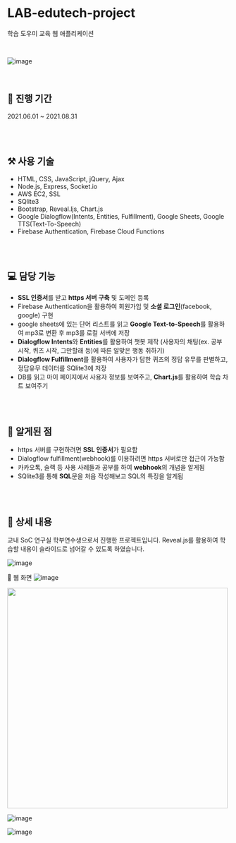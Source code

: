 # LAB-edutech-project
학습 도우미 교육 웹 애플리케이션

<br>

![image](https://user-images.githubusercontent.com/60952506/226072504-7265d9f4-8737-41ac-9e05-b538397ec562.png)

<br>

## 📅 진행 기간
2021.06.01 ~ 2021.08.31

<br>
<br>

## ⚒️ 사용 기술
- HTML, CSS, JavaScript, jQuery, Ajax
- Node.js, Express, Socket.io
- AWS EC2, SSL
- SQlite3
- Bootstrap, Reveal.ljs, Chart.js
- Google Dialogflow(Intents, Entities, Fulfillment), Google Sheets, Google TTS(Text-To-Speech)
- Firebase Authentication, Firebase Cloud Functions

<br>
<br>

## 💻 담당 기능
- **SSL 인증서**를 받고 **https 서버 구축** 및 도메인 등록
- Firebase Authentication을 활용하여 회원가입 및 **소셜 로그인**(facebook, google) 구현
- google sheets에 있는 단어 리스트를 읽고 **Google Text-to-Speech**를 활용하여 mp3로 변환 후 mp3를 로컬 서버에 저장
- **Dialogflow Intents**와 **Entities**를 활용하여 챗봇 제작 (사용자의 채팅(ex. 공부 시작, 퀴즈 시작, 그만할래 등)에 따른 알맞은 행동 취하기)
- **Dialogflow Fulfillment**를 활용하여 사용자가 답한 퀴즈의 정답 유무를 판별하고, 정답유무 데이터를 SQlite3에 저장
- DB를 읽고 마이 페이지에서 사용자 정보를 보여주고, **Chart.js**를 활용하여 학습 차트 보여주기

<br>
<br>

## 💭 알게된 점
- https 서버를 구현하려면 **SSL 인증서**가 필요함
- Dialogflow fulfillment(webhook)를 이용하려면 https 서버로만 접근이 가능함
- 카카오톡, 슬랙 등 사용 사례들과 공부를 하여 **webhook**의 개념을 알게됨
- SQlite3를 통해 **SQL**문을 처음 작성해보고 SQL의 특징을 알게됨

<br>
<br>

## 📖 상세 내용

교내 SoC 연구실 학부연수생으로서 진행한 프로젝트입니다.
Reveal.js를 활용하여 학습할 내용이 슬라이드로 넘어갈 수 있도록 하였습니다.

![image](https://user-images.githubusercontent.com/60952506/226072592-3aeab3d3-2c33-45ce-9cf5-318c5953f361.png)

🔹 웹 화면
![image](https://user-images.githubusercontent.com/60952506/226072629-caa85dc6-6d4f-4db7-b322-d851f97e15a5.png)

<img src="https://user-images.githubusercontent.com/60952506/226072642-5214cfaf-e4a1-47aa-84bf-9a931606e668.png" width="500" />

![image](https://user-images.githubusercontent.com/60952506/226072659-629b7f63-9559-46ed-85b0-f5c849c3e038.png)

![image](https://user-images.githubusercontent.com/60952506/226072672-67120737-a1fb-4d10-b463-047d3af4db12.png)

